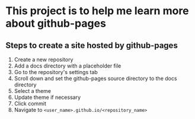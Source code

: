# This project is to help me learn more about github-pages

## Steps to create a site hosted by github-pages
1. Create a new repository
2. Add a docs directory with a placeholder file
3. Go to the repository's settings tab
4. Scroll down and set the github-pages source directory to the docs directory
5. Select a theme
6. Update theme if necessary
7. Click commit
8. Navigate to `<user_name>.github.io/<repository_name>`